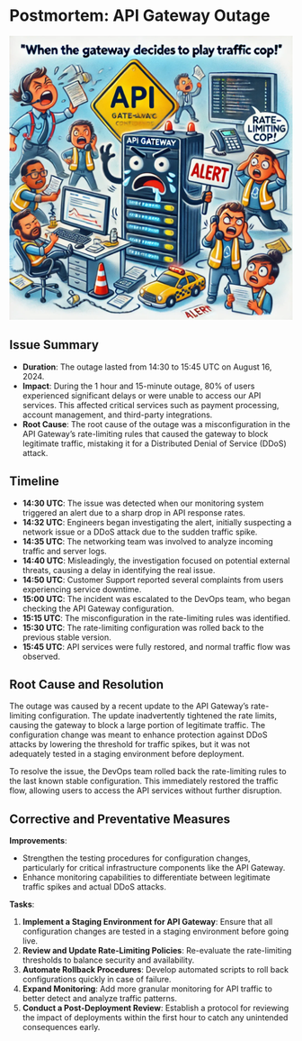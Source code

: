 # Postmortem: API Gateway Outage

![meme](A_humorous_cartoon-style_diagram_depicting_a_chaot_fixed-1.png)

## Issue Summary
- **Duration**: The outage lasted from 14:30 to 15:45 UTC on August 16, 2024.
- **Impact**: During the 1 hour and 15-minute outage, 80% of users experienced significant delays or were unable to access our API services. This affected critical services such as payment processing, account management, and third-party integrations.
- **Root Cause**: The root cause of the outage was a misconfiguration in the API Gateway’s rate-limiting rules that caused the gateway to block legitimate traffic, mistaking it for a Distributed Denial of Service (DDoS) attack.

## Timeline
- **14:30 UTC**: The issue was detected when our monitoring system triggered an alert due to a sharp drop in API response rates.
- **14:32 UTC**: Engineers began investigating the alert, initially suspecting a network issue or a DDoS attack due to the sudden traffic spike.
- **14:35 UTC**: The networking team was involved to analyze incoming traffic and server logs.
- **14:40 UTC**: Misleadingly, the investigation focused on potential external threats, causing a delay in identifying the real issue.
- **14:50 UTC**: Customer Support reported several complaints from users experiencing service downtime.
- **15:00 UTC**: The incident was escalated to the DevOps team, who began checking the API Gateway configuration.
- **15:15 UTC**: The misconfiguration in the rate-limiting rules was identified.
- **15:30 UTC**: The rate-limiting configuration was rolled back to the previous stable version.
- **15:45 UTC**: API services were fully restored, and normal traffic flow was observed.

## Root Cause and Resolution
The outage was caused by a recent update to the API Gateway’s rate-limiting configuration. The update inadvertently tightened the rate limits, causing the gateway to block a large portion of legitimate traffic. The configuration change was meant to enhance protection against DDoS attacks by lowering the threshold for traffic spikes, but it was not adequately tested in a staging environment before deployment.

To resolve the issue, the DevOps team rolled back the rate-limiting rules to the last known stable configuration. This immediately restored the traffic flow, allowing users to access the API services without further disruption.

## Corrective and Preventative Measures

**Improvements**:
- Strengthen the testing procedures for configuration changes, particularly for critical infrastructure components like the API Gateway.
- Enhance monitoring capabilities to differentiate between legitimate traffic spikes and actual DDoS attacks.

**Tasks**:
1. **Implement a Staging Environment for API Gateway**: Ensure that all configuration changes are tested in a staging environment before going live.
2. **Review and Update Rate-Limiting Policies**: Re-evaluate the rate-limiting thresholds to balance security and availability.
3. **Automate Rollback Procedures**: Develop automated scripts to roll back configurations quickly in case of failure.
4. **Expand Monitoring**: Add more granular monitoring for API traffic to better detect and analyze traffic patterns.
5. **Conduct a Post-Deployment Review**: Establish a protocol for reviewing the impact of deployments within the first hour to catch any unintended consequences early.
